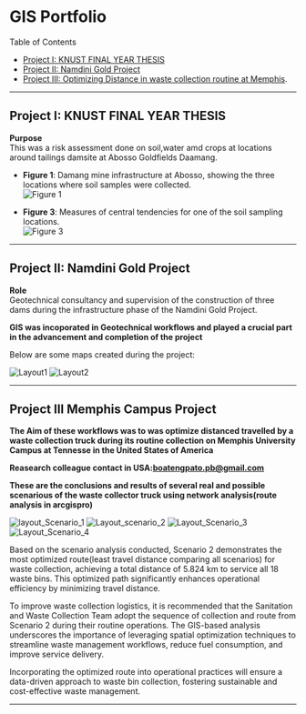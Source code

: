 # GIS Portfolio

 Table of Contents
- [Project I: KNUST FINAL YEAR THESIS](#project-i-KNUST-FINAL-YEAR-THESIS)
- [Project II: Namdini Gold Project](#project-ii-namdini-gold-project)
- [Project III: Optimizing Distance in waste collection routine at Memphis](#Project-III-Memphis-Project).

---

## **Project I: KNUST FINAL YEAR THESIS**

 **Purpose**  
This was a risk assessment done on soil,water amd crops at locations around tailings damsite at Abosso Goldfields Daamang. 
  
- **Figure 1**: Damang mine infrastructure at Abosso, showing the three locations where soil samples were collected.  
  ![Figure 1](https://github.com/user-attachments/assets/90d414ab-7680-4d65-8184-d8c22a8f003f)  

- **Figure 3**: Measures of central tendencies for one of the soil sampling locations.  
  ![Figure 3](https://github.com/user-attachments/assets/67959229-c878-41d9-bb99-2de750fb4eea)  

---

## **Project II: Namdini Gold Project**

 **Role**  
Geotechnical consultancy and supervision of the construction of three dams during the infrastructure phase of the Namdini Gold Project.  

**GIS was incoporated in Geotechnical workflows and played a crucial part in the advancement and completion of the project**


Below are some maps created during the project:   

![Layout1](https://github.com/user-attachments/assets/30c4eade-6656-432a-921a-267812c58fd3)
![Layout2](https://github.com/user-attachments/assets/77bd4412-144f-46bc-bb10-bed7bdeb0913)


----

##  **Project III Memphis Campus Project**

**The Aim of these workflows was to was optimize distanced travelled by a waste collection truck during its routine collection on Memphis University Campus at Tennesse in the United States of America**

**Reasearch colleague contact in USA:boatengpato.pb@gmail.com**

**These are the conclusions and results of several real and possible scenarious of the waste collector truck using network analysis(route analysis in arcgispro)**

![layout_Scenario_1](https://github.com/user-attachments/assets/8f4ea3e1-61ea-4b16-a2c1-c19ac84c0322)
![Layout_scenario_2](https://github.com/user-attachments/assets/f981c60d-0689-4993-931e-96a9bb1f785c)
![Layout_Scenario_3](https://github.com/user-attachments/assets/1e199065-e332-46c1-997b-c227b2ae16d5)
![Layout_Scenario_4](https://github.com/user-attachments/assets/1cb0b900-1cdf-4b8f-a4d1-611bbf101f4c)


Based on the scenario analysis conducted, Scenario 2 demonstrates the most optimized route(least travel distance comparing all scenarios) for waste collection, achieving a total distance of 5.824 km to service all 18 waste bins. This optimized path significantly enhances operational efficiency by minimizing travel distance.

To improve waste collection logistics, it is recommended that the Sanitation and Waste Collection Team adopt the sequence of collection and route from Scenario 2 during their routine operations. The GIS-based analysis underscores the importance of leveraging spatial optimization techniques to streamline waste management workflows, reduce fuel consumption, and improve service delivery.

Incorporating the optimized route into operational practices will ensure a data-driven approach to waste bin collection, fostering sustainable and cost-effective waste management.

------




















